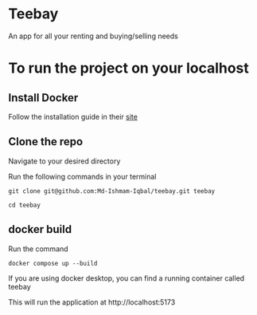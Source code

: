 # Teebay

An app for all your renting and buying/selling needs

# To run the project on your localhost

## Install Docker

Follow the installation guide in their [site](https://docs.docker.com/compose/install/)

## Clone the repo

Navigate to your desired directory

Run the following commands in your terminal

`git clone git@github.com:Md-Ishmam-Iqbal/teebay.git teebay`

`cd teebay`

## docker build

Run the command

`docker compose up --build`

If you are using docker desktop, you can find a running container called teebay

This will run the application at http://localhost:5173
